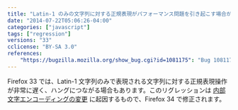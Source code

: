 ```yaml
---
title: "Latin-1 のみの文字列に対する正規表現がパフォーマンス問題を引き起こす場合があります "
date: "2014-07-22T05:06:26-04:00"
categories: ["javascript"]
tags: ["regression"]
versions: "33"
cclicense: "BY-SA 3.0"
references:
    "https://bugzilla.mozilla.org/show_bug.cgi?id=1081175": "Bug 1081175 – (latin1strings) Degraded regular expression performance (infinite loop?)"
---
```

Firefox 33 では、Latin-1 文字列のみで表現される文字列に対する正規表現操作が非常に遅く、ハングにつながる場合もあります。このリグレッションは [内部文字エンコーディングの変更](https://blog.mozilla.org/javascript/2014/07/21/slimmer-and-faster-javascript-strings-in-firefox/) に起因するもので、Firefox 34 で修正されます。
